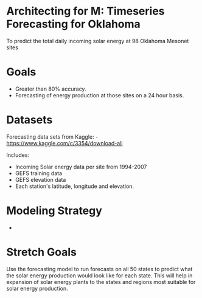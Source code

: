 # Architecting for M: Timeseries Forecasting for Oklahoma

To predict the total daily incoming solar energy at 98 Oklahoma Mesonet sites

# Goals

* Greater than 80% accuracy.
* Forecasting of energy production at those sites on a 24 hour basis.


# Datasets
Forecasting data sets from Kaggle: - https://www.kaggle.com/c/3354/download-all

Includes:

* Incoming Solar energy data per site from 1994-2007
* GEFS training data
* GEFS elevation data
* Each station's latitude, longitude and elevation.

# Modeling Strategy

* 

# Stretch Goals

Use the forecasting model to run forecasts on all 50 states to predict what the solar energy production would look like for each state. This will help in expansion of solar energy plants to the states and regions most suitable for solar energy production.

